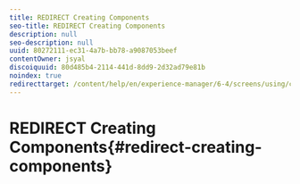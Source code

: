 ```yaml
---
title: REDIRECT Creating Components
seo-title: REDIRECT Creating Components
description: null
seo-description: null
uuid: 80272111-ec31-4a7b-bb78-a9087053beef
contentOwner: jsyal
discoiquuid: 80d485b4-2114-441d-8dd9-2d32ad79e81b
noindex: true
redirecttarget: /content/help/en/experience-manager/6-4/screens/using/creating-components
---
```


# REDIRECT Creating Components{#redirect-creating-components}

